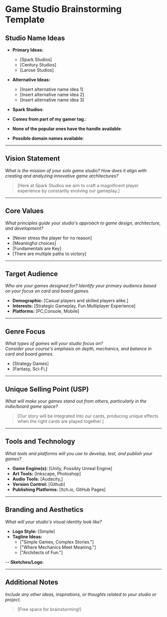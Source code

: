 # Game Studio Brainstorming Template

## Studio Name Ideas
- **Primary Ideas:**
  - [Spark Studios]
  - [Century Studios]
  - [Larose Studios]
- **Alternative Ideas:**
  - [Insert alternative name idea 1]
  - [Insert alternative name idea 2]
  - [Insert alternative name idea 3]

- **Spark Studios**:
- **Comes from part of my gamer tag.**:
- **None of the popular ones have the handle available**:
- **Possible domain names available**:

---

## Vision Statement
*What is the mission of your solo game studio? How does it align with creating and analyzing innovative game architectures?*

> [Here at Spark Studios we aim to craft a magnificent player experience by constantly evolving our gameplay.]

---

## Core Values
*What principles guide your studio's approach to game design, architecture, and development?*

- [Never stress the player for no reason]
- [Meaningful choices]
- [Fundamentals are Key]
- [There are multiple paths to victory]

---

## Target Audience
*Who are your games designed for? Identify your primary audience based on your focus on card and board games.*

- **Demographic:** [Casual players and skilled players alike.]
- **Interests:** [Strategic Gameplay, Fun Multiplayer Experience]
- **Platforms:** [PC,Console, Mobile]

---

## Genre Focus
*What types of games will your studio focus on?*  
*Consider your course's emphasis on depth, mechanics, and balance in card and board games.*

- [Strategy Games]
- [Fantasy, Sci-Fi,]

---

## Unique Selling Point (USP)
*What will make your games stand out from others, particularly in the indie/board game space?*

> [Our story will be integrated into our cards, producing unique effects when the right cards are played together.]

---

## Tools and Technology
*What tools and platforms will you use to develop, test, and publish your games?*

- **Game Engine(s):** [Unity, Possibly Unreal Engine]
- **Art Tools:** [Inkscape, Photoshop]
- **Audio Tools:** [Audacity,]
- **Version Control:** [Github]
- **Publishing Platforms:** [Itch.io, GitHub Pages]

---

## Branding and Aesthetics
*What will your studio's visual identity look like?*

- **Logo Style:** [Simple]
- **Tagline Ideas:** 
  - ["Simple Games, Complex Stories."]
  - ["Where Mechanics Meet Meaning."]
  - ["Architects of Fun."]

-- **Sketches/Logo**:

---

## Additional Notes
*Include any other ideas, inspirations, or thoughts related to your studio or project.*

> [Free space for brainstorming!]
